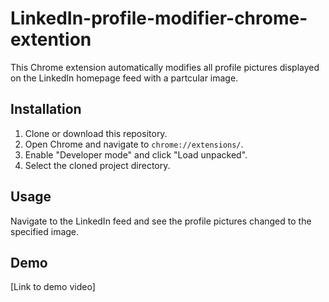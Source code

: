 # LinkedIn-profile-modifier-chrome-extention
This Chrome extension automatically modifies all profile pictures displayed on the LinkedIn homepage feed with a partcular image.

## Installation

1. Clone or download this repository.
2. Open Chrome and navigate to `chrome://extensions/`.
3. Enable "Developer mode" and click "Load unpacked".
4. Select the cloned project directory.

## Usage

Navigate to the LinkedIn feed and see the profile pictures changed to the specified image.

## Demo

[Link to demo video]


